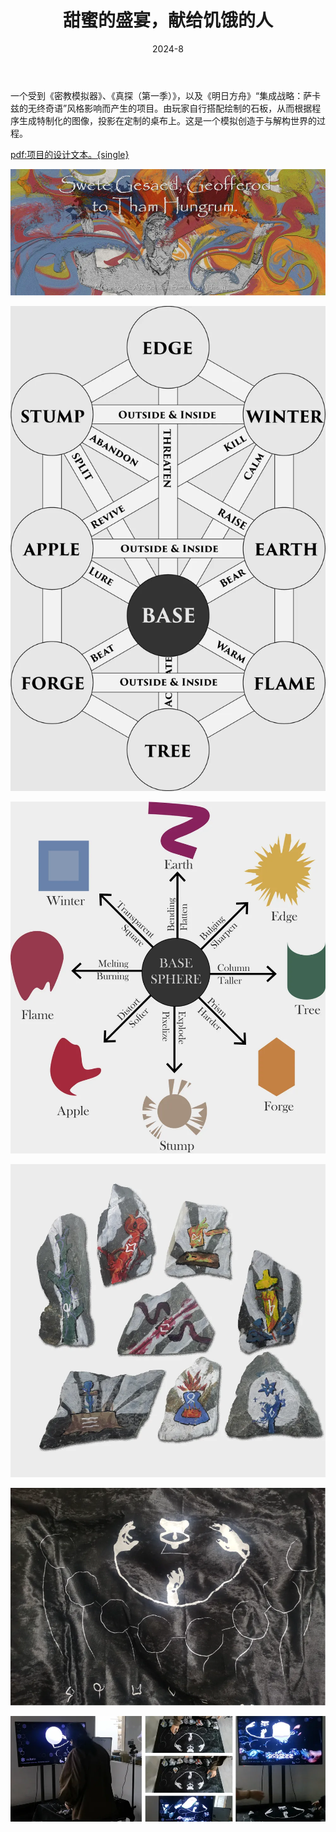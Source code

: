 ﻿---
title: 甜蜜的盛宴，献给饥饿的人
description: 效仿炼金术的增强现实（AR）生成式图像。
date: 2024-8
type: full
tags:
  - game
  - procedure
  - illustration
  - concept
  - ar
  - painting
tech:
  - ai
  - ps
  - unity
  - arduino
link: /
---

一个受到《密教模拟器》、《真探（第一季）》，以及《明日方舟》“集成战略：萨卡兹的无终奇语”风格影响而产生的项目。由玩家自行搭配绘制的石板，从而根据程序生成特制化的图像，投影在定制的桌布上。这是一个模拟创造于与解构世界的过程。

[pdf:项目的设计文本。{single}](/projects/026/details/1.pdf)

![项目封面{一个在缤纷的色彩中摄入能量的人。}](/projects/026/details/1.webp)

![伪卡巴拉生命树{受犹太教中的卡巴拉生命树概念影响，以相似的方式编制元素。}](/projects/026/details/2.webp)

![视觉化原型{尝试为每个元素设计了外观倾向。}](/projects/026/details/3.webp)

![石板绘制与图形设计{使用模型颜料将石板设计绘制其上，考虑过UV打印，但在本地没找到能做这种工艺的商家。}](/projects/026/details/4.webp)

![桌布定制{一块冰绒桌布，图样由我设计。}](/projects/026/details/5.webp)

![测试场景{在组装完成后，连接电视进行AR运行测试。}](/projects/026/details/6.webp)
